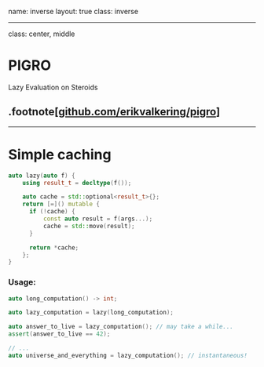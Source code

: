 name: inverse
layout: true
class: inverse

---

class: center, middle

# PIGRO

Lazy Evaluation on Steroids

## .footnote[[github.com/erikvalkering/pigro](https://github.com/erikvalkering/pigro)]

---

# Simple caching

```c++
auto lazy(auto f) {
    using result_t = decltype(f());

    auto cache = std::optional<result_t>{};
    return [=]() mutable {
      if (!cache) {
          const auto result = f(args...);
          cache = std::move(result);
      }

      return *cache;
    };
}
```

### Usage:

```c++
auto long_computation() -> int;

auto lazy_computation = lazy(long_computation);

auto answer_to_live = lazy_computation(); // may take a while...
assert(answer_to_live == 42);

// ...
auto universe_and_everything = lazy_computation(); // instantaneous!
```
